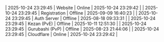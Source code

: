 | 2025-10-24 23:29:45 | Website | Online | 2025-10-24 23:29:42 |
| 2025-10-24 23:29:45 | Registration | Offline | 2025-09-09 16:40:23 |
| 2025-10-24 23:29:45 | Auth Server | Offline | 2025-08-18 09:33:31 |
| 2025-10-24 23:29:45 | Kezan (PvE) | Offline | 2025-10-11 12:51:30 |
| 2025-10-24 23:29:45 | Gurubashi (PvP) | Offline | 2025-08-23 21:44:06 |
| 2025-10-24 23:29:45 | Cloudflare | Online | 2025-10-24 23:29:42 |
